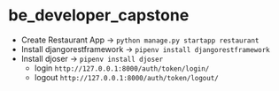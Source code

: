 # be_developer_capstone

- Create Restaurant App -> `python manage.py startapp restaurant`
- Install djangorestframework -> `pipenv install djangorestframework`
- Install djoser -> `pipenv install djoser`
  - login `http://127.0.0.1:8000/auth/token/login/`
  - logout `http://127.0.0.1:8000/auth/token/logout/`
